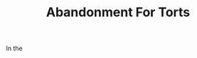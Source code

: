 ---
title: Abandonment For Torts
letter: A
permalink: "/definitions/bld-abandonment-for-torts.html"
body: In the
published_at: '2018-07-07'
source: Black's Law Dictionary 2nd Ed (1910)
layout: post
---